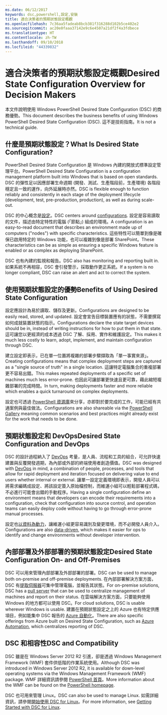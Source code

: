```yaml
---
ms.date: 06/12/2017
keywords: dsc,powershell,設定,安裝
title: 適合決策者的預期狀態設定概觀
ms.openlocfilehash: 7c36aa5fadeab8bcb381f316288d102b5ce402e2
ms.sourcegitcommit: ac20e0faaa37142e9c6e4507a21df2f4a3fdbece
ms.translationtype: HT
ms.contentlocale: zh-TW
ms.lasthandoff: 09/10/2018
ms.locfileid: "44339832"
---
```

# <a name="desired-state-configuration-overview-for-decision-makers"></a><span data-ttu-id="24aca-103">適合決策者的預期狀態設定概觀</span><span class="sxs-lookup"><span data-stu-id="24aca-103">Desired State Configuration Overview for Decision Makers</span></span>

<span data-ttu-id="24aca-104">本文件說明使用 Windows PowerShell Desired State Configuration (DSC) 的商務優勢。</span><span class="sxs-lookup"><span data-stu-id="24aca-104">This document describes the business benefits of using Windows PowerShell Desired State Configuration (DSC).</span></span> <span data-ttu-id="24aca-105">這不是技術指南。</span><span class="sxs-lookup"><span data-stu-id="24aca-105">It is not a technical guide.</span></span>

## <a name="what-is-desired-state-configuration"></a><span data-ttu-id="24aca-106">什麼是預期狀態設定？</span><span class="sxs-lookup"><span data-stu-id="24aca-106">What Is Desired State Configuration?</span></span>

<span data-ttu-id="24aca-107">PowerShell Desired State Configuration 是 Windows 內建的開放式標準設定管理平台。</span><span class="sxs-lookup"><span data-stu-id="24aca-107">PowerShell Desired State Configuration is a configuration management platform built into Windows that is based on open standards.</span></span> <span data-ttu-id="24aca-108">DSC 的彈性足以因應部署生命週期 (開發、測試、生產階段前，生產環境) 各階段穩定且一致的運作，向外延展時亦然。</span><span class="sxs-lookup"><span data-stu-id="24aca-108">DSC is flexible enough to function reliably and consistently in each stage of the deployment lifecycle (development, test, pre-production, production), as well as during scale-out.</span></span>

<span data-ttu-id="24aca-109">DSC 的中心概念是[設定](configurations.md)。</span><span class="sxs-lookup"><span data-stu-id="24aca-109">DSC centers around [configurations](configurations.md).</span></span>
<span data-ttu-id="24aca-110">設定是容易讀取的文件，描述由特定特性的電腦 (「節點」) 組成的環境。</span><span class="sxs-lookup"><span data-stu-id="24aca-110">A configuration is an easy-to-read document that describes an environment made up of computers ("nodes") with specific characteristics.</span></span>
<span data-ttu-id="24aca-111">這些特性可以簡單到像是確保已啟用特定的 Windows 功能，也可以複雜到像是部署 SharePoint。</span><span class="sxs-lookup"><span data-stu-id="24aca-111">These characteristics can be as simple as ensuring a specific Windows feature is enabled or as complex as deploying SharePoint.</span></span>

<span data-ttu-id="24aca-112">DSC 也有內建的監視和報告。</span><span class="sxs-lookup"><span data-stu-id="24aca-112">DSC also has monitoring and reporting built in.</span></span>
<span data-ttu-id="24aca-113">如果系統不再相容，DSC 會引發警示，採取動作更正系統。</span><span class="sxs-lookup"><span data-stu-id="24aca-113">If a system is no longer compliant, DSC can raise an alert and act to correct the system.</span></span>

## <a name="benefits-of-using-desired-state-configuration"></a><span data-ttu-id="24aca-114">使用預期狀態設定的優勢</span><span class="sxs-lookup"><span data-stu-id="24aca-114">Benefits of Using Desired State Configuration</span></span>

<span data-ttu-id="24aca-115">設定應設計為易於讀取、儲存及更新。</span><span class="sxs-lookup"><span data-stu-id="24aca-115">Configurations are designed to be easily read, stored, and updated.</span></span>
<span data-ttu-id="24aca-116">設定會宣告目標裝置應有的狀態，不需要撰寫如何成就裝置狀態的指示。</span><span class="sxs-lookup"><span data-stu-id="24aca-116">Configurations declare the state target devices should be in, instead of writing instructions for how to put them in that state.</span></span>
<span data-ttu-id="24aca-117">這可讓您以更經濟的成本透過 DSC 了解、採用、實作和維護設定。</span><span class="sxs-lookup"><span data-stu-id="24aca-117">This makes it much less costly to learn, adopt, implement, and maintain configuration through DSC.</span></span>

<span data-ttu-id="24aca-118">建立設定即表示，已在單一位置將複雜的部署步驟擷取為「單一事實來源」。</span><span class="sxs-lookup"><span data-stu-id="24aca-118">Creating configurations means that complex deployment steps are captured as a "single source of truth" in a single location.</span></span>
<span data-ttu-id="24aca-119">這讓特定電腦集合的重複部署更不容易出錯。</span><span class="sxs-lookup"><span data-stu-id="24aca-119">This makes repeated deployments of a specific set of machines much less error-prone.</span></span>
<span data-ttu-id="24aca-120">也因此可讓部署更快速且更可靠，藉此縮短複雜部署的完成時間。</span><span class="sxs-lookup"><span data-stu-id="24aca-120">In turn, making deployments faster and more reliable which enables a quick turnaround on complex deployments.</span></span>

<span data-ttu-id="24aca-121">設定也可透過 [PowerShell 資源庫](https://powershellgallery.com)來分享，亦即對於要完成的工作，可能已經有共通案例與最佳做法。</span><span class="sxs-lookup"><span data-stu-id="24aca-121">Configurations are also shareable via the [PowerShell Gallery](https://powershellgallery.com) meaning common scenarios and best practices might already exist for the work that needs to be done.</span></span>


## <a name="desired-state-configuration-and-devops"></a><span data-ttu-id="24aca-122">預期狀態設定和 DevOps</span><span class="sxs-lookup"><span data-stu-id="24aca-122">Desired State Configuration and DevOps</span></span>

<span data-ttu-id="24aca-123">DSC 的設計過程納入了 [DevOps](http://blogs.technet.com/b/ashleymcglone/archive/2015/11/20/devops-for-n00bs-ie-windows-people.aspx) 考量，是人員、流程和工具的組合，可允許快速建置與反覆開發週期，為內部或外部的終端使用者創造價值。</span><span class="sxs-lookup"><span data-stu-id="24aca-123">DSC was designed with [DevOps](http://blogs.technet.com/b/ashleymcglone/archive/2015/11/20/devops-for-n00bs-ie-windows-people.aspx) in mind, a combination of people, processes, and tools that allow for rapid deployment and iteration focused on delivering value to end users whether internal or external.</span></span>
<span data-ttu-id="24aca-124">讓單一設定定義環境即表示，開發人員可以將需求編碼成設定、將該設定簽入原始檔控制，而維運小組可以輕鬆部署程式碼，不必進行可能會出錯的手動程序。</span><span class="sxs-lookup"><span data-stu-id="24aca-124">Having a single configuration define an environment means that developers can encode their requirements into a configuration, check that configuration into source control, and operation teams can easily deploy code without having to go through error-prone manual processes.</span></span>

<span data-ttu-id="24aca-125">設定也[以資料為動力](configData.md)，讓維運小組更容易識別及變更環境，而不必開發人員介入。</span><span class="sxs-lookup"><span data-stu-id="24aca-125">Configurations are also [data-driven](configData.md), which makes it easier for ops to identify and change environments without developer intervention.</span></span>

## <a name="desired-state-configuration-on--and-off-premises"></a><span data-ttu-id="24aca-126">內部部署及外部部署的預期狀態設定</span><span class="sxs-lookup"><span data-stu-id="24aca-126">Desired State Configuration On- and Off-Premises</span></span>

<span data-ttu-id="24aca-127">DSC 可以用來管理內部部署及外部部署的部署。</span><span class="sxs-lookup"><span data-stu-id="24aca-127">DSC can be used to manage both on-premise and off-premise deployments.</span></span>
<span data-ttu-id="24aca-128">在內部部署解決方案方面，DSC 有[提取伺服器](pullServer.md)可集中管理電腦，並報告其狀態。</span><span class="sxs-lookup"><span data-stu-id="24aca-128">For on-premise solutions, DSC has a [pull server](pullServer.md) that can be used to centralize management of machines and report on their status.</span></span>
<span data-ttu-id="24aca-129">在雲端解決方案方面，只要能夠使用 Windows 的地方都可以使用 DSC。</span><span class="sxs-lookup"><span data-stu-id="24aca-129">For cloud solutions, DSC is usable wherever Windows is usable.</span></span>
<span data-ttu-id="24aca-130">建置在預期狀態設定之上的 Azure 也有特定供應項目，例如能集中 DSC 報告的 [Azure 自動化](https://azure.microsoft.com/en-us/documentation/services/automation/)。</span><span class="sxs-lookup"><span data-stu-id="24aca-130">There are also specific offerings from Azure built on Desired State Configuration, such as [Azure Automation](https://azure.microsoft.com/en-us/documentation/services/automation/), which centralizes reporting of DSC.</span></span>

## <a name="dsc-and-compatibility"></a><span data-ttu-id="24aca-131">DSC 和相容性</span><span class="sxs-lookup"><span data-stu-id="24aca-131">DSC and Compatibility</span></span>

<span data-ttu-id="24aca-132">DSC 雖是在 Windows Server 2012 R2 引進，卻是透過 Windows Management Framework (WMF) 套件供低階的作業系統使用。</span><span class="sxs-lookup"><span data-stu-id="24aca-132">Although DSC was introduced in Windows Server 2012 R2, it is available for down-level operating systems via the Windows Management Framework (WMF) package.</span></span>
<span data-ttu-id="24aca-133">WMF 詳細資訊請參閱 [PowerShell 首頁](/powershell/)。</span><span class="sxs-lookup"><span data-stu-id="24aca-133">More information about the WMF can be found on the [PowerShell homepage](/powershell/).</span></span>

<span data-ttu-id="24aca-134">DSC 也可用來管理 Linux。</span><span class="sxs-lookup"><span data-stu-id="24aca-134">DSC can also be used to manage Linux.</span></span> <span data-ttu-id="24aca-135">如需詳細資訊，請參閱[開始使用 DSC for Linux](lnxGettingStarted.md)。</span><span class="sxs-lookup"><span data-stu-id="24aca-135">For more information, see [Getting Started with DSC for Linux](lnxGettingStarted.md).</span></span>
